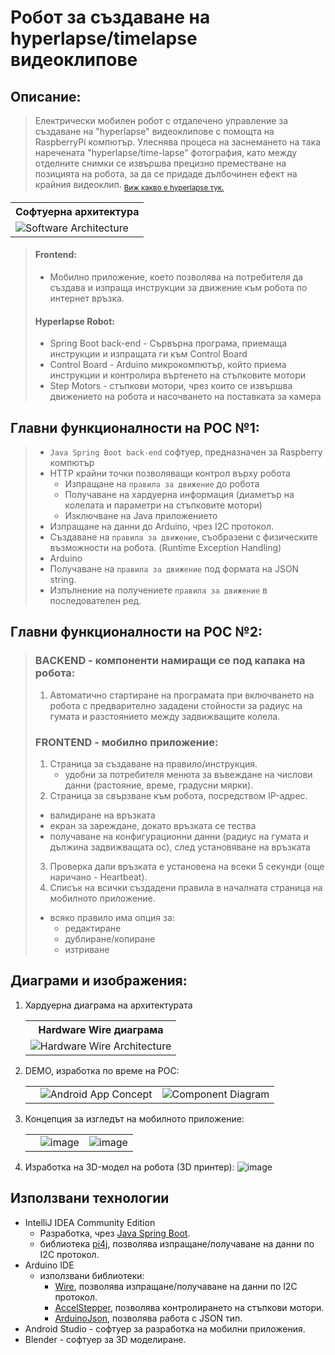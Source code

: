 # Робот за създаване на hyperlapse/timelapse видеоклипове

## Описание:
> Електрически мобилен робот с отдалечено управление за създаване на "hyperlapse" видеоклипове с помощта на RaspberryPi компютър. Улеснява процеса на заснемането на така наречената "hyperlapse/time-lapse" фотография, като между отделните снимки се извършва прецизно преместване на позицията на робота, за да се придаде дълбочинен ефект на крайния видеоклип.
<sub>[Виж какво е hyperlapse тук.](https://youtu.be/y_4p6_KsqoE)</sub>

<table>
      <tr>
        <th>Софтуерна архитектура</th>
      </tr>
      <tr>
        <td>
          <img alt="Software Architecture" src="https://user-images.githubusercontent.com/61236255/214010093-9ca15fc7-d8e1-471a-8f83-3d7fa9c7d574.png">
        </td>
      </tr>
      </table>
    
    
>#### Frontend:</br>
>   - Мобилно приложение, което позволява на потребителя да създава и изпраща инструкции за движение към робота по интернет връзка.
>#### Hyperlapse Robot:</br>
>   - Spring Boot back-end - Сървърна програма, приемаща инструкции и изпращата ги към Control Board
>   - Control Board - Arduino микрокомпютър, който приема инструкции и контролира въртенето на стъпковите мотори
>   - Step Motors - стъпкови мотори, чрез които се извършва движението на робота и насочването на поставката за камера


## Главни функционалности на POC №1:
>- `Java Spring Boot back-end` софтуер, предназначен за Raspberry компютър
>  - HTTP крайни точки позволяващи контрол върху робота
>    - Изпращане на `правила за движение` до робота
>    - Получаване на хардуерна информация (диаметър на колелата и параметри на стъпковите мотори)
>    - Изключване на Java приложението
>  - Изпращане на данни до Arduino, чрез I2C протокол.
>  - Създаване на `правила за движение`, съобразени с физическите възможности на робота. (Runtime Exception Handling)
>- Arduino
>  - Получаване на `правила за движение` под формата на JSON string.
>  - Изпълнение на получениете `правила за движение` в последователен ред.

## Главни функционалности на POC №2:
>### BACKEND - компоненти намиращи се под капака на робота:
>1. Автоматично стартиране на програмата при включването на робота с предварително зададени стойности за радиус на гумата и разстоянието между задвижващите колела.
>
>### FRONTEND - мобилно приложение:
>1. Страница за създаване на правило/инструкция.
>    - удобни за потребителя менюта за въвеждане на числови данни (растояние, време, градусни мярки).
>2. Страница за свързване към робота, посредством IP-адрес.
>   - валидиране на връзката
>   - екран за зареждане, докато връзката се тества
>   - получаване на конфигурационни данни (радиус на гумата и дължина задвижващата ос), след установяване на връзката
>3. Проверка дали връзката е установена на всеки 5 секунди (още наричано - Heartbeat).
>4. Списък на всички създадени правила в началната страница на мобилното приложение.
>   - всяко правило има опция за:
>     - редактиране
>     - дублиране/копиране
>     - изтриване

## Диаграми и изображения:
1. Хардуерна диаграма на архитектурата
    <table>
      <tr>
        <th>Hardware Wire диаграма</th>
      </tr>
      <tr>
        <td>
          <img alt="Hardware Wire Architecture" src="https://user-images.githubusercontent.com/61236255/205662820-f8bea474-e4ec-4c0f-8cb2-7d6e48166b0e.png">
        </td>
      </tr>
    </table>

2. DEMO, изработка по време на POC:
    <table>
          <th>
            <td>
                <img alt="Android App Concept" src="https://user-images.githubusercontent.com/61236255/205867218-a4a9945c-3b5f-4544-ac0c-73f1c9a0384a.jpg">
            </td>
            <td>
                <img alt="Component Diagram" src="https://user-images.githubusercontent.com/61236255/205867284-47fdb931-df37-4cae-8039-24e42011bc98.jpg">
            </td>
          </th>
    </table>

3. Концепция за изгледът на мобилното приложение:
      <table>
          <th>
            <td>
                <img alt="image" src="https://user-images.githubusercontent.com/61236255/205665030-26153516-7c7a-4e35-860b-e8bee4cdbec9.png">
            </td>
            <td>
                <img alt="image" src="https://user-images.githubusercontent.com/61236255/205666403-f396560f-9822-4ea2-a923-83595a230cb3.png">
            </td>
          </th>
      </table>


4. Изработка на 3D-модел на робота (3D принтер):
   ![image](https://user-images.githubusercontent.com/61236255/205667209-8b177f33-c008-4231-b9d3-cafc775e5091.png)
   
## Използвани технологии
- IntelliJ IDEA Community Edition
  - Разработка, чрез [Java Spring Boot](https://spring.io/projects/spring-boot).
  - библиотека [pi4j](https://mvnrepository.com/artifact/com.pi4j/pi4j-core), позволява изпращане/получаване на данни по I2C протокол.
- Arduino IDE
  - използвани библиотеки:
    - [Wire](https://www.arduino.cc/reference/en/language/functions/communication/wire/), позволява изпращане/получаване на данни по I2C протокол.
    - [AccelStepper](https://www.airspayce.com/mikem/arduino/AccelStepper/), позволява контролирането на стъпкови мотори.
    - [ArduinoJson](https://arduinojson.org/), позволява работа с JSON тип.
- Android Studio - софтуер за разработка на мобилни приложения. 
- Blender - софтуер за 3D моделиране.




